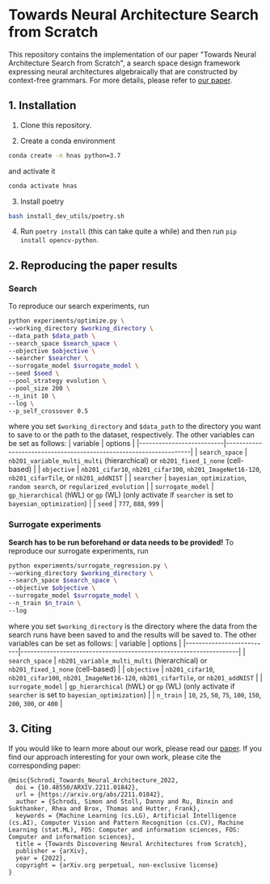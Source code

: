 # Towards Neural Architecture Search from Scratch
This repository contains the implementation of our paper "Towards Neural Architecture Search from Scratch",
a search space design framework expressing neural architectures algebraically that are constructed by context-free grammars.
For more details, please refer to [our paper](TODO).

## 1. Installation
1. Clone this repository.

2. Create a conda environment

```bash
conda create -n hnas python=3.7
```

and activate it

```bash
conda activate hnas
```

3. Install poetry

```bash
bash install_dev_utils/poetry.sh
```

4. Run `poetry install` (this can take quite a while) and then run `pip install opencv-python`.

## 2. Reproducing the paper results
### Search
To reproduce our search experiments, run

```bash
python experiments/optimize.py \
--working_directory $working_directory \
--data_path $data_path \
--search_space $search_space \
--objective $objective \
--searcher $searcher \
--surrogate_model $surrogate_model \
--seed $seed \
--pool_strategy evolution \
--pool_size 200 \
--n_init 10 \
--log \
--p_self_crossover 0.5
```
where you set `$working_directory` and `$data_path` to the directory you want to save to or the path to the dataset, respectively. The other variables can be set as follows:
| variable          | options                                                       |
|--------------------------|-------------------------------------------------------------------|
| `search_space`         | `nb201_variable_multi_multi` (hierarchical) or `nb201_fixed_1_none` (cell-based)     |
| `objective` | `nb201_cifar10`, `nb201_cifar100`, `nb201_ImageNet16-120`, `nb201_cifarTile`, or `nb201_addNIST`   |
| `searcher`      | `bayesian_optimization`, `random search`, or `regularized_evolution`     |
| `surrogate_model`       | `gp_hierarchical` (hWL) or `gp` (WL) (only activate if `searcher` is set to `bayesian_optimization`) |
| `seed`      | `777`, `888`, `999`                     |

### Surrogate experiments
**Search has to be run beforehand or data needs to be provided!**
To reproduce our surrogate experiments, run

```bash
python experiments/surrogate_regression.py \
--working_directory $working_directory \
--search_space $search_space \
--objective $objective \
--surrogate_model $surrogate_model \
--n_train $n_train \
--log
```
where you set `$working_directory` is the directory where the data from the search runs have been saved to and the results will be saved to. The other variables can be set as follows:
| variable          | options                                                       |
|--------------------------|-------------------------------------------------------------------|
| `search_space`         | `nb201_variable_multi_multi` (hierarchical) or `nb201_fixed_1_none` (cell-based)     |
| `objective` | `nb201_cifar10`, `nb201_cifar100`, `nb201_ImageNet16-120`, `nb201_cifarTile`, or `nb201_addNIST`   |
| `surrogate_model`       | `gp_hierarchical` (hWL) or `gp` (WL) (only activate if `searcher` is set to `bayesian_optimization`) |
| `n_train`      | `10`, `25`, `50`, `75`, `100`, `150`, `200`, `300`, or `400`                     |

## 3. Citing
If you would like to learn more about our work, please read our [paper](https://arxiv.org/abs/2211.01842).
If you find our approach interesting for your own work, please cite the corresponding paper:
```
@misc{Schrodi_Towards_Neural_Architecture_2022,
  doi = {10.48550/ARXIV.2211.01842},
  url = {https://arxiv.org/abs/2211.01842},
  author = {Schrodi, Simon and Stoll, Danny and Ru, Binxin and Sukthanker, Rhea and Brox, Thomas and Hutter, Frank},
  keywords = {Machine Learning (cs.LG), Artificial Intelligence (cs.AI), Computer Vision and Pattern Recognition (cs.CV), Machine Learning (stat.ML), FOS: Computer and information sciences, FOS: Computer and information sciences},
  title = {Towards Discovering Neural Architectures from Scratch},
  publisher = {arXiv},
  year = {2022},
  copyright = {arXiv.org perpetual, non-exclusive license}
}
```

